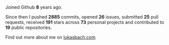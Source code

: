 Joined Github **8** years ago.

Since then I pushed **2885** commits, opened **26** issues, submitted **25** pull requests, received **191** stars across **73** personal projects and contributed to **19** public repositories.

Find out more about me on [lukasbach.com](https://lukasbach.com)
